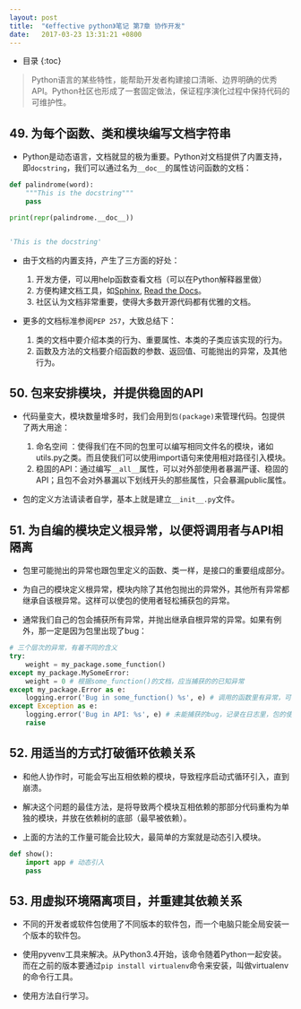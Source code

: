 ```yaml
---
layout: post
title:  "《effective python》笔记 第7章 协作开发"
date:   2017-03-23 13:31:21 +0800
---
```


* 目录
{:toc}

> Python语言的某些特性，能帮助开发者构建接口清晰、边界明确的优秀API。Python社区也形成了一套固定做法，保证程序演化过程中保持代码的可维护性。

## 49. 为每个函数、类和模块编写文档字符串

* Python是动态语言，文档就显的极为重要。Python对文档提供了内置支持，即`docstring`，我们可以通过名为`__doc__`的属性访问函数的文档：

```python
def palindrome(word):
    """This is the docstring"""
    pass

print(repr(palindrome.__doc__))


'This is the docstring'
```

* 由于文档的内置支持，产生了三方面的好处：

  1. 开发方便，可以用help函数查看文档（可以在Python解释器里做）
  2. 方便构建文档工具，如[Sphinx](http://sphinx-doc.org), [Read the Docs](https://readthedocs.org)。
  3. 社区认为文档非常重要，使得大多数开源代码都有优雅的文档。

* 更多的文档标准参阅`PEP 257`，大致总结下：

  1. 类的文档中要介绍本类的行为、重要属性、本类的子类应该实现的行为。
  2. 函数及方法的文档要介绍函数的参数、返回值、可能抛出的异常，及其他行为。

## 50. 包来安排模块，并提供稳固的API

* 代码量变大，模块数量增多时，我们会用到`包(package)`来管理代码。包提供了两大用途：

  1. 命名空间 ：使得我们在不同的包里可以编写相同文件名的模块，诸如utils.py之类。而且使我们可以使用import语句来使用相对路径引入模块。
  2. 稳固的API：通过编写`__all__`属性，可以对外部使用者暴漏严谨、稳固的API；且包不会对外暴漏以下划线开头的那些属性，只会暴漏public属性。

* 包的定义方法请读者自学，基本上就是建立`__init__.py`文件。

## 51. 为自编的模块定义根异常，以便将调用者与API相隔离

* 包里可能抛出的异常也跟包里定义的函数、类一样，是接口的重要组成部分。

* 为自己的模块定义根异常，模块内除了其他包抛出的异常外，其他所有异常都继承自该根异常。这样可以使包的使用者轻松捕获包的异常。

* 通常我们自己的包会捕获所有异常，并抛出继承自根异常的异常。如果有例外，那一定是因为包里出现了bug：

```python
# 三个层次的异常，有着不同的含义
try:
    weight = my_package.some_function()
except my_package.MySomeError:
    weight = 0 # 根据some_function()的文档，应当捕获的的已知异常
except my_package.Error as e:
    logging.error('Bug in some_function() %s', e) # 调用的函数里有异常，可能是待修复的bug
except Exception as e:
    logging.error('Bug in API: %s', e) # 未能捕获的bug，记录在日志里，包的使用者会知道这里一定是这个包有bug
    raise
```

## 52. 用适当的方式打破循环依赖关系

* 和他人协作时，可能会写出互相依赖的模块，导致程序启动式循环引入，直到崩溃。

* 解决这个问题的最佳方法，是将导致两个模块互相依赖的那部分代码重构为单独的模块，并放在依赖树的底部（最早被依赖）。

* 上面的方法的工作量可能会比较大，最简单的方案就是动态引入模块。

```python
def show():
    import app # 动态引入
    pass
```

## 53. 用虚拟环境隔离项目，并重建其依赖关系

* 不同的开发者或软件包使用了不同版本的软件包，而一个电脑只能全局安装一个版本的软件包。

* 使用pyvenv工具来解决。从Python3.4开始，该命令随着Python一起安装。而在之前的版本要通过`pip install virtualenv`命令来安装，叫做virtualenv的命令行工具。

* 使用方法自行学习。